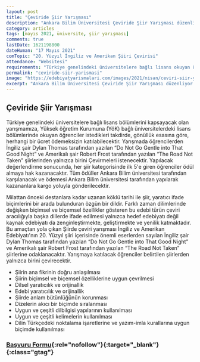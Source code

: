 ```yaml
---
layout: post
title: "Çeviride Şiir Yarışması"
description: "Ankara Bilim Üniversitesi Çeviride Şiir Yarışması düzenliyor."
category: articles
tags: [mayıs 2021, üniversite, şiir yarışması]
comments: true
lastDate: 1621198800
dateHuman: "17 Mayıs 2021"
comTopic: "20. Yüzyıl İngiliz ve Amerikan Şiiri Çevirisi"
attendance: "Websitesi"
requirements: "Türkiye genelindeki üniversitelere bağlı lisans okuyan öğrenciler katılabilir"
permalink: "ceviride-siir-yarismasi"
image: "https://edebiyatyarismalari.com/images/2021/nisan/ceviri-siir-yarismasi.jpg"
excerpt: "Ankara Bilim Üniversitesi Çeviride Şiir Yarışması düzenliyor."
---
```


## Çeviride Şiir Yarışması
Türkiye genelindeki üniversitelere bağlı lisans bölümlerini kapsayacak olan yarışmamıza, Yüksek öğretim Kurumuna (YöK) bağlı üniversitelerdeki lisans bölümlerinde okuyan öğrenciler istedikleri takdirde, gönüllük esasına göre, herhangi bir ücret ödemeksizin katılabilecektir. Yarışmada öğrencilerden İngiliz şair Dylan Thomas tarafından yazılan “Do Not Go Gentle into That Good Night” ve Amerikalı şair Robert Frost tarafından yazılan “The Road Not Taken” şiirlerinden yalnızca birini Çevirmeleri istenecektir. Yapılacak değerlendirme sonucunda, her şiir kategorisinde ilk 5'e giren öğrenciler ödül almaya hak kazanacaktır. Tüm ödüller Ankara Bilim üniversitesi tarafından karşılanacak ve ödemesi Ankara Bilim üniversitesi tarafından yapılarak kazananlara kargo yoluyla gönderilecektir.  

Milattan önceki destanlara kadar uzanan köklü tarihi ile şiir, yaratıcı ifade biçimlerini bir arada bulunduran özgün bir dildir. Farklı zaman dilimlerinde değişken biçimsel ve biçemsel özellikler gösteren bu edebi türün çeviri aracılığıyla başka dillerde ifade edilmesi yalnızca hedef edebiyatı değil kaynak edebiyatı da zenginleştirmekte, geliştirmekte ve yenilik katmaktadır. Bu amaçtan yola çıkan Şiirde çeviri yarışması İngiliz ve Amerikan Edebiyatı'nın 20. Yüzyıl şiiri içerisinde önemli eserlerden sayılan İngiliz şair Dylan Thomas tarafından yazılan “Do Not Go Gentle into That Good Night” ve Amerikalı şair Robert Frost tarafından yazılan “The Road Not Taken” şiirlerine odaklanacaktır. Yarışmaya katılacak öğrenciler belirtilen şiirlerden yalnızca birini çevirecektir.  

- Şiirin ana fikrinin doğru anlaşılması
- Şiirin biçimsel ve biçemsel özelliklerine uygun çevrilmesi
- Dilsel yaratıcılık ve orijinallik
- Edebi yaratıcılık ve orijinallik
- Şiirde anlam bütünlüğünün korunması
- Dizelerin akıcı bir biçimde sıralanması 
- Uygun ve çeşitli dilbilgisi yapılarının kullanılması
- Uygun ve çeşitli kelimelerin kullanılması
- Dilin Türkçedeki noktalama işaretlerine ve yazım-imla kurallarına uygun biçimde kullanılması

### [Başvuru Formu](https://yarisma.ankarabilim.edu.tr/tr/online-kayit/?ref=edebiyatyarismalari.com){:rel="nofollow"}{:target="_blank"}{:class="gtag"}
